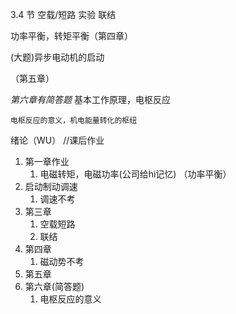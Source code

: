 3.4 节
空载/短路 实验
联结



功率平衡，转矩平衡（第四章）

(大题)异步电动机的启动

（第五章）

*第六章有简答题*
    基本工作原理，电枢反应

    电枢反应的意义，机电能量转化的枢纽




绪论（WU）
//课后作业
1. 第一章作业
   1. 电磁转矩，电磁功率(公司给hi记忆) （功率平衡）
2. 启动制动调速
   1. 调速不考
3. 第三章
   1. 空载短路
   2. 联结
4. 第四章
   1. 磁动势不考
5. 第五章
6. 第六章(简答题)
   1. 电枢反应的意义
